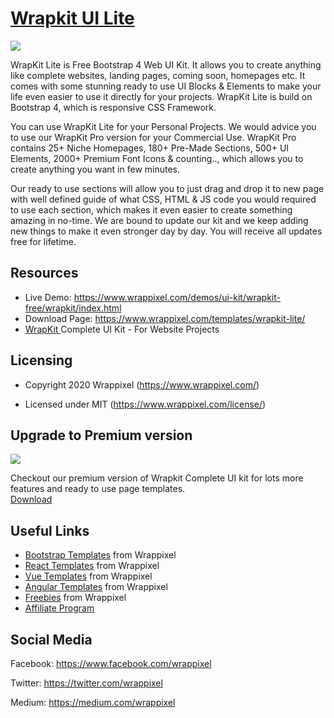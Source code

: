 <!-- <h1>WrapPixel's Wrapkit Lite</h1> -->
<!-- Heading of Template -->
<h1>
  <a href="https://www.wrappixel.com/templates/wrapkit-lite/">Wrapkit UI Lite</a>
</h1>

<!-- Main image of Template -->
<a target="_blank" href="https://www.wrappixel.com/wp-content/uploads/2019/01/wrapkit-uikit-lite-nw-1.jpg">
  <img src="https://www.wrappixel.com/wp-content/uploads/2019/01/wrapkit-uikit-lite-nw-1.jpg" />
</a>

<!-- <a href="https://wrappixel.com/demos/ui-kit/wrapkit-free/wrapkit/index.html">
    <img src="https://www.wrappixel.com/wp-content/uploads/2019/01/wrapkit-uikit-lite-nw-1.jpg"/>
</a> -->

<!-- Description of Template -->
<p>
    WrapKit Lite is Free Bootstrap 4 Web UI Kit. It allows you to create anything like complete websites, landing pages, coming soon, homepages etc. It comes with some stunning ready to use UI Blocks & Elements to make your life even easier to use it directly for your projects. WrapKit Lite is build on Bootstrap 4, which is responsive CSS Framework. 
</p>

<p>
    You can use WrapKit Lite for your Personal Projects. We would advice you to use our WrapKit Pro version for your Commercial Use. WrapKit Pro contains 25+ Niche Homepages, 180+ Pre-Made Sections, 500+ UI Elements, 2000+ Premium Font Icons & counting.., which allows you to create anything you want in few minutes. 
</p>

<p>
    Our ready to use sections will allow you to just drag and drop it to new page with well defined guide of what CSS, HTML & JS code you would required to use each section, which makes it even easier to create something amazing in no-time. We are bound to update our kit and we keep adding new things to make it even stronger day by day. You will receive all updates free for lifetime. 
</p>

<!-- Resources of Template -->
<h2>Resources</h2>
<ul>
<li>  
  Live Demo: <a href="https://www.wrappixel.com/demos/ui-kit/wrapkit-free/wrapkit/index.html" rel="nofollow">https://www.wrappixel.com/demos/ui-kit/wrapkit-free/wrapkit/index.html</a>
</li>
<li>
    Download Page: <a href="https://www.wrappixel.com/templates/wrapkit-lite/" rel="nofollow">
  https://www.wrappixel.com/templates/wrapkit-lite/</a>
</li>
<li>
    <a href="https://www.wrappixel.com/templates/wrapkit/#demos" rel="nofollow">WrapKit </a>Complete UI Kit - For Website Projects
</li>
</ul>

<!-- Licensing of Template -->
<h2>Licensing</h2>
<ul>
  <li>
    <p>Copyright 2020 Wrappixel (<a href="https://www.wrappixel.com/" rel="nofollow">https://www.wrappixel.com/</a>)</p>
  </li>
  <li>
    <p>Licensed under MIT (<a href="https://www.wrappixel.com/license/">https://www.wrappixel.com/license/</a>)</p>
  </li>
</ul>

<!-- <h3><a href="https://wrappixel.com/demos/ui-kit/wrapkit-free/wrapkit/index.html">Check Live demo</a></h3> -->
<!-- <h2>Wrapkit Pro version is also available - check out the live preview </h2> -->

<!-- Upgrade to Premium version of Template -->
<h2>Upgrade to Premium version</h2>
<a target="_blank" href="https://www.wrappixel.com/templates/wrapkit/">
  <img src="https://www.wrappixel.com/wp-content/uploads/edd/2020/06/wrapkit-complete-ui-kit-y-20.jpg" />
</a>
<p>
   Checkout our premium version of Wrapkit Complete UI kit for lots more features and ready to use page templates.<br>
   <a href="https://www.wrappixel.com/templates/wrapkit/">Download</a>
</p>

<!-- Useful Links of Template -->
<h2>Useful Links</h2>
<ul>
<li><a href="https://www.wrappixel.com" rel="nofollow">Bootstrap Templates</a> from Wrappixel</li>
<li><a href="https://www.wrappixel.com/templates/category/react-templates/" rel="nofollow">React Templates</a> from Wrappixel</li>
<li><a href="https://www.wrappixel.com/templates/category/vuejs-templates/" rel="nofollow">Vue Templates</a> from Wrappixel</li>
<li><a href="https://www.wrappixel.com/templates/category/angular-templates/" rel="nofollow">Angular Templates</a> from Wrappixel</li>
<li><a href="https://www.wrappixel.com/templates/category/free-templates/" rel="nofollow">Freebies</a> from Wrappixel</li>
<li><a href="https://www.wrappixel.com/affiliate-area/" rel="nofollow">Affiliate Program</a></li>
</ul>

<!-- Social Media of Wrappixel -->
<h2>Social Media</h2>
<p>Facebook: <a href="https://www.facebook.com/wrappixel">https://www.facebook.com/wrappixel</a></p>
<p>Twitter: <a href="https://twitter.com/wrappixel">https://twitter.com/wrappixel</a></p>
<p>Medium: <a href="https://medium.com/wrappixel">https://medium.com/wrappixel</a></p>

<!-- <a href="https://wrappixel.com/templates/wrapkit/">
    <img src="https://wrappixel.com/demos/images/wrapkit-promotion.jpg"/>
</a> -->

<!-- <h3><a href="https://wrappixel.com/templates/wrapkit/">Check Live demo of Pro version</a></h3> -->
